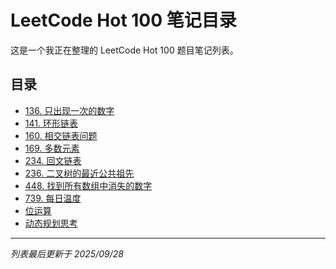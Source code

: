 # LeetCode Hot 100 笔记目录

这是一个我正在整理的 LeetCode Hot 100 题目笔记列表。

## 目录
* [136\. 只出现一次的数字](hot100/136.%20只出现一次的数字.md)
* [141\. 环形链表](hot100/141.%20环形链表.md)
* [160\. 相交链表问题](hot100/160.%20相交链表问题.md)
* [169\. 多数元素](hot100/169.%20多数元素.md)
* [234\. 回文链表](hot100/234.%20回文链表.md)
* [236\. 二叉树的最近公共祖先](hot100/236.%20二叉树的最近公共祖先.md)
* [448\. 找到所有数组中消失的数字](hot100/448.%20找到所有数组中消失的数字.md)
* [739\. 每日温度](hot100/739.%20每日温度.md)
* [位运算](hot100/位运算.md)
* [动态规划思考](hot100/动态规划思考.md)

---
*列表最后更新于 2025/09/28*
